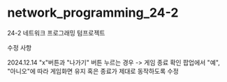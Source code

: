 # network_programming_24-2
24-2 네트워크 프로그래밍 텀프로젝트

수정 사항

2024.12.14
"x"버튼과 "나가기" 버튼 누르는 경우
-> 게임 종료 확인 팝업에서 "예", "아니오"에 따라 게임화면 유지 혹은 종료가 제대로 동작하도록 수정
